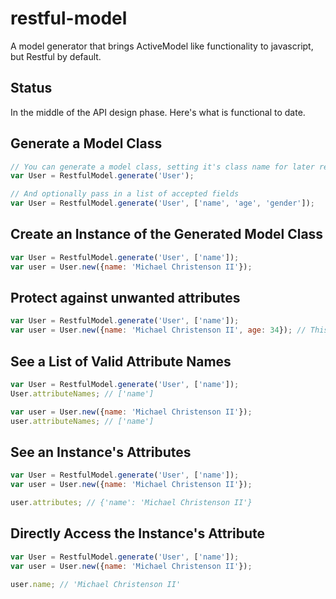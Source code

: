 restful-model
=============

A model generator that brings ActiveModel like functionality to javascript, but Restful by default.

Status
------

In the middle of the API design phase. Here's what is functional to date.

Generate a Model Class
----------------------

``` javascript
// You can generate a model class, setting it's class name for later retrospection
var User = RestfulModel.generate('User');

// And optionally pass in a list of accepted fields
var User = RestfulModel.generate('User', ['name', 'age', 'gender']);
```

Create an Instance of the Generated Model Class
-----------------------------------------------

``` javascript
var User = RestfulModel.generate('User', ['name']);
var user = User.new({name: 'Michael Christenson II'});
```

Protect against unwanted attributes
-----------------------------------

``` javascript
var User = RestfulModel.generate('User', ['name']);
var user = User.new({name: 'Michael Christenson II', age: 34}); // This will only store the name attribute
```

See a List of Valid Attribute Names
-----------------------------------

``` javascript
var User = RestfulModel.generate('User', ['name']);
User.attributeNames; // ['name']

var user = User.new({name: 'Michael Christenson II'});
user.attributeNames; // ['name']
```

See an Instance's Attributes
---------------------------

``` javascript
var User = RestfulModel.generate('User', ['name']);
var user = User.new({name: 'Michael Christenson II'});

user.attributes; // {'name': 'Michael Christenson II'}
```

Directly Access the Instance's Attribute
----------------------------------------

``` javascript
var User = RestfulModel.generate('User', ['name']);
var user = User.new({name: 'Michael Christenson II'});

user.name; // 'Michael Christenson II'
```
